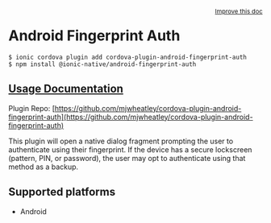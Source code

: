 <a style="float:right;font-size:12px;" href="http://github.com/ionic-team/ionic-native/edit/master/src/@ionic-native/plugins/android-fingerprint-auth/index.ts#L104">
  Improve this doc
</a>

# Android Fingerprint Auth

```
$ ionic cordova plugin add cordova-plugin-android-fingerprint-auth
$ npm install @ionic-native/android-fingerprint-auth
```

## [Usage Documentation](https://ionicframework.com/docs/native/android-fingerprint-auth/)

Plugin Repo: [https://github.com/mjwheatley/cordova-plugin-android-fingerprint-auth](https://github.com/mjwheatley/cordova-plugin-android-fingerprint-auth)

This plugin will open a native dialog fragment prompting the user to authenticate using their fingerprint. If the device has a secure lockscreen (pattern, PIN, or password), the user may opt to authenticate using that method as a backup.

## Supported platforms

- Android
  


